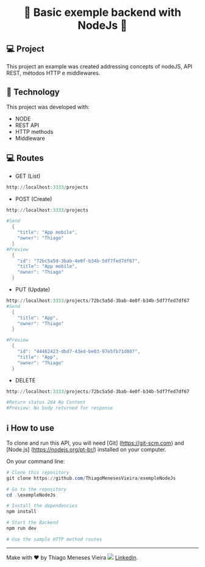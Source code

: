 <h1 align="center">
  <strong>🚀 Basic exemple backend with NodeJs 🚀 </strong>
</h1>

## 💻 Project

This project an example was created addressing concepts of nodeJS, API REST, métodos HTTP e middlewares.

## 🚀 Technology

This project was developed with:

- NODE
- REST API
- HTTP methods
- Middleware


##  💻 Routes
- GET (List)
```powershell
http://localhost:3333/projects
```
- POST (Create)
```powershell
http://localhost:3333/projects

#Send
  {
    "title": "App mobile",
    "owner": "Thiago"
  }
#Preview
  {
    "id": "72bc5a5d-3bab-4e0f-b34b-5df7fed7df67",
    "title": "App mobile",
    "owner": "Thiago"
  }
```
- PUT (Update)
```powershell
http://localhost:3333/projects/72bc5a5d-3bab-4e0f-b34b-5df7fed7df67
#Send
  {
    "title": "App",
    "owner": "Thiago"
  }

#Preview
  {
    "id": "44462423-dbd7-43ed-be03-97e5fb71d807",
    "title": "App",
    "owner": "Thiago"
  }
```

- DELETE
```powershell
http://localhost:3333/projects/72bc5a5d-3bab-4e0f-b34b-5df7fed7df67

#Return status 204 No Content
#Preview: No body returned for response
```
## ℹ How to use

To clone and run this API, you will need [Git] (https://git-scm.com) and [Node.js] (https://nodejs.org/pt-br/) installed on your computer.

On your command line:

```powershell
# Clone this repository
git clone https://github.com/ThiagoMenesesVieira/exempleNodeJs

# Go to the repository
cd .\exempleNodeJs

# Install the dependencies
npm install

# Start the Backend 
npm run dev

# Use the sample HTTP method routes

```

---
Make with ♥ by Thiago Meneses Vieira <img src="https://img.icons8.com/officexs/16/000000/linkedin.png"/> [Linkedin](https://www.linkedin.com/in/thiago-meneses-vieira-7aa8922a/).
